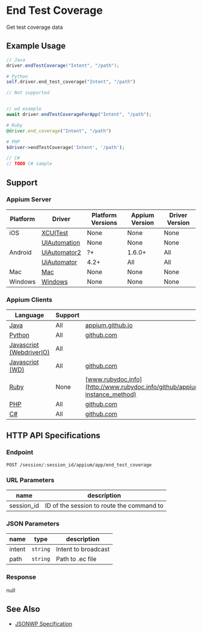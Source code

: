 # End Test Coverage

Get test coverage data
## Example Usage

```java
// Java
driver.endTestCoverage("Intent", "/path");

```

```python
# Python
self.driver.end_test_coverage("Intent", "/path")

```

```javascript
// Not supported


// wd example
await driver.endTestCoverageForApp("Intent", "/path");

```

```ruby
# Ruby
@driver.end_coverage("Intent", "/path")

```

```php
# PHP
$driver->endTestCoverage('Intent', '/path');

```

```csharp
// C#
// TODO C# sample

```



## Support

### Appium Server

|Platform|Driver|Platform Versions|Appium Version|Driver Version|
|--------|----------------|------|--------------|--------------|
| iOS | [XCUITest](/docs/en/drivers/ios-xcuitest.md) | None | None | None |
|  | [UIAutomation](/docs/en/drivers/ios-uiautomation.md) | None | None | None |
| Android | [UiAutomator2](/docs/en/drivers/android-uiautomator2.md) | ?+ | 1.6.0+ | All |
|  | [UiAutomator](/docs/en/drivers/android-uiautomator.md) | 4.2+ | All | All |
| Mac | [Mac](/docs/en/drivers/mac.md) | None | None | None |
| Windows | [Windows](/docs/en/drivers/windows.md) | None | None | None |

### Appium Clients

|Language|Support|Documentation|
|--------|-------|-------------|
|[Java](https://github.com/appium/java-client/releases/latest)| All |  [appium.github.io](http://appium.github.io/java-client/io/appium/java_client/android/AndroidDriver.html#endTestCoverage-java.lang.String-java.lang.String-)  |
|[Python](https://github.com/appium/python-client/releases/latest)| All |  [github.com](https://github.com/appium/python-client/blob/master/appium/webdriver/webdriver.py#L627)  |
|[Javascript (WebdriverIO)](http://webdriver.io/index.html)| All |  |
|[Javascript (WD)](https://github.com/admc/wd/releases/latest)| All |  [github.com](https://github.com/admc/wd/blob/master/lib/commands.js#L2858)  |
|[Ruby](https://github.com/appium/ruby_lib/releases/latest)| None |  [www.rubydoc.info](http://www.rubydoc.info/github/appium/ruby_lib_core/Appium/Android/Device#end_coverage-instance_method)  |
|[PHP](https://github.com/appium/php-client/releases/latest)| All |  [github.com](https://github.com/appium/php-client/)  |
|[C#](https://github.com/appium/appium-dotnet-driver/releases/latest)| All |  [github.com](https://github.com/appium/appium-dotnet-driver/)  |

## HTTP API Specifications

### Endpoint

`POST /session/:session_id/appium/app/end_test_coverage`

### URL Parameters

|name|description|
|----|-----------|
|session_id|ID of the session to route the command to|

### JSON Parameters

|name|type|description|
|----|----|-----------|
| intent | `string` | Intent to broadcast |
| path | `string` | Path to .ec file |

### Response

null

## See Also

* [JSONWP Specification](https://github.com/appium/appium-base-driver/blob/master/lib/protocol/routes.js#L515)
